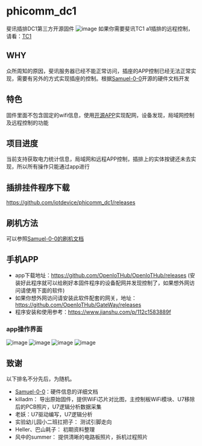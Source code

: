 # phicomm_dc1
斐讯插排DC1第三方开源固件
![image](https://github.com/Samuel-0-0/dc1-esphome-home-assistant/blob/master/image/%E4%BA%A7%E5%93%81%E5%9B%BE2.jpg?raw=true)
如果你需要斐讯TC1 a1插排的远程控制，请看：[TC1](https://github.com/IoTDevice/phicomm_tc1_a1)
## WHY
众所周知的原因，斐讯服务器已经不能正常访问，插座的APP控制已经无法正常实现，需要有另外的方式实现插座的控制。根据[Samuel-0-0](https://github.com/Samuel-0-0/phicomm_dc1-esphome)开源的硬件文档开发
## 特色 
固件里面不包含固定的wifi信息，使用[开源APP](https://github.com/OpenIoTHub/OpenIoTHub)实现配网，设备发现，局域网控制及远程控制的功能 
## 项目进度 
当前支持获取电力统计信息，局域网和远程APP控制，插排上的实体按键还未去实现，所以所有操作只能通过app进行 
## 插排挂件程序下载 
https://github.com/iotdevice/phicomm_dc1/releases
## 刷机方法
可以参照[Samuel-0-0的刷机文档](https://github.com/Samuel-0-0/phicomm_dc1-esphome/tree/master/cookbook)
## 手机APP 
- app下载地址：https://github.com/OpenIoTHub/OpenIoTHub/releases (安装好此程序就可以给刷好本固件程序的设备配网并发现控制了，如果想外网访问请使用下面的软件)
- 如果你想外网访问请安装此软件配套的网关，地址：https://github.com/OpenIoTHub/GateWay/releases
- 程序安装和使用参考：https://www.jianshu.com/p/112c1583889f
### app操作界面 
![image](./images/设备列表.png)
![image](./images/设备操作界面.png)
![image](./images/设置设备名称.png)
![image](./images/设备信息.png)
## 致谢
以下排名不分先后，为随机。
- [Samuel-0-0](https://github.com/Samuel-0-0/phicomm_dc1-esphome)：硬件信息的详细文档
- killadm：  导出原始固件，提供WiFi芯片对比图，主控制板WiFi模块、U7移除后的PCB照片，U7逻辑分析数据采集
- 老妖：U7驱动编写，U7逻辑分析
- 实验幼儿园小二班扛把子：  测试引脚走向
- Heller、巴山耗子： 初期资料整理
- 风中的summer： 提供清晰的电路板照片，拆机过程照片
